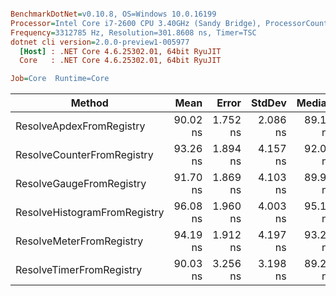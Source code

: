 ``` ini

BenchmarkDotNet=v0.10.8, OS=Windows 10.0.16199
Processor=Intel Core i7-2600 CPU 3.40GHz (Sandy Bridge), ProcessorCount=8
Frequency=3312785 Hz, Resolution=301.8608 ns, Timer=TSC
dotnet cli version=2.0.0-preview1-005977
  [Host] : .NET Core 4.6.25302.01, 64bit RyuJIT
  Core   : .NET Core 4.6.25302.01, 64bit RyuJIT

Job=Core  Runtime=Core  

```
 |                       Method |     Mean |    Error |   StdDev |   Median |  Gen 0 | Allocated |
 |----------------------------- |---------:|---------:|---------:|---------:|-------:|----------:|
 |     ResolveApdexFromRegistry | 90.02 ns | 1.752 ns | 2.086 ns | 89.11 ns | 0.0457 |     192 B |
 |   ResolveCounterFromRegistry | 93.26 ns | 1.894 ns | 4.157 ns | 92.07 ns | 0.0457 |     192 B |
 |     ResolveGaugeFromRegistry | 91.70 ns | 1.869 ns | 4.103 ns | 89.93 ns | 0.0457 |     192 B |
 | ResolveHistogramFromRegistry | 96.08 ns | 1.960 ns | 4.003 ns | 95.13 ns | 0.0457 |     192 B |
 |     ResolveMeterFromRegistry | 94.19 ns | 1.912 ns | 4.197 ns | 93.23 ns | 0.0457 |     192 B |
 |     ResolveTimerFromRegistry | 90.03 ns | 3.256 ns | 3.198 ns | 89.20 ns | 0.0457 |     192 B |
